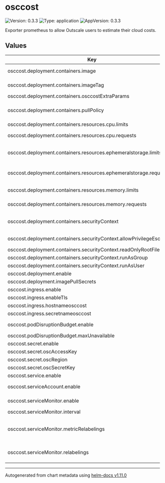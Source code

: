 # osccost

![Version: 0.3.3](https://img.shields.io/badge/Version-0.3.3-informational?style=flat-square) ![Type: application](https://img.shields.io/badge/Type-application-informational?style=flat-square) ![AppVersion: 0.3.3](https://img.shields.io/badge/AppVersion-0.3.3-informational?style=flat-square)

Exporter prometheus to allow Outscale users to estimate their cloud costs.

## Values

| Key | Type | Default | Description |
|-----|------|---------|-------------|
| osccost.deployment.containers.image | string | `"outscale/osc-cost"` | Outscale provider image |
| osccost.deployment.containers.imageTag | string | `"v0.3.4"` | Outscale provider image tag |
| osccost.deployment.containers.osccostExtraParams | string | `""` |  |
| osccost.deployment.containers.pullPolicy | string | `"Always"` | ImagePullPolcy to use (IfNotPresent, Never, Always) |
| osccost.deployment.containers.resources.cpu.limits | string | `"600m"` | Container cpu limts |
| osccost.deployment.containers.resources.cpu.requests | string | `"300m"` | Container cpu requests |
| osccost.deployment.containers.resources.ephemeralstorage.limits | string | `"200Mi"` | Container ephemeralstorage limits |
| osccost.deployment.containers.resources.ephemeralstorage.requests | string | `"100Mi"` | Container ephemeralstorage requests |
| osccost.deployment.containers.resources.memory.limits | string | `"900Mi"` | Container memory limits |
| osccost.deployment.containers.resources.memory.requests | string | `"600Mi"` | Container memory requests |
| osccost.deployment.containers.securityContext | object | `{"allowPrivilegeEscalation":false,"readOnlyRootFilesystem":false,"runAsGroup":65535,"runAsUser":65535}` | Additional securityContext to add |
| osccost.deployment.containers.securityContext.allowPrivilegeEscalation | bool | `false` | Allow or denied Privilege escalation |
| osccost.deployment.containers.securityContext.readOnlyRootFilesystem | bool | `false` | Set read only rootfs |
| osccost.deployment.containers.securityContext.runAsGroup | int | `65535` | Run as group |
| osccost.deployment.containers.securityContext.runAsUser | int | `65535` | Run as user |
| osccost.deployment.enable | bool | `true` | enable deployment |
| osccost.deployment.imagePullSecrets | list | `[]` | specify pull secrets |
| osccost.ingress.enable | bool | `true` | enable ingress |
| osccost.ingress.enableTls | bool | `false` | enable Tls |
| osccost.ingress.hostnameosccost | string | `"osc-cost.outscale.com"` | Add hostname |
| osccost.ingress.secretnameosccost | string | `"cert-osc-cost"` | Add hostname |
| osccost.podDisruptionBudget.enable | bool | `true` | enable podDisruptionBudget |
| osccost.podDisruptionBudget.maxUnavailable | int | `1` | Max unavailable pod |
| osccost.secret.enable | bool | `true` | enable secret |
| osccost.secret.oscAccessKey | string | `"myAccessKey"` | Outscale Access Key |
| osccost.secret.oscRegion | string | `"myRegion"` | Outscale Region |
| osccost.secret.oscSecretKey | string | `"mySecretKey"` | Outscale Secret Key |
| osccost.service.enable | bool | `true` | enable service |
| osccost.serviceAccount.enable | bool | `true` | enable serviceAccount |
| osccost.serviceMonitor.enable | bool | `true` | enable serviceMonitor  |
| osccost.serviceMonitor.interval | string | `"10m"` | scrape interval |
| osccost.serviceMonitor.metricRelabelings | list | `[]` | MetricRelabelConfigs to apply to samples after scraping, but before ingestion |
| osccost.serviceMonitor.relabelings | list | `[]` | RelabelConfigs to apply to samples before scraping |

----------------------------------------------
Autogenerated from chart metadata using [helm-docs v1.11.0](https://github.com/norwoodj/helm-docs/releases/v1.11.0)
